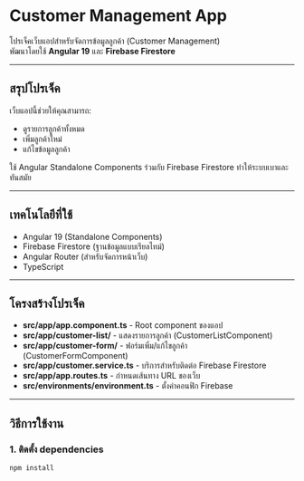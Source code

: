 # Customer Management App

โปรเจ็คเว็บแอปสำหรับจัดการข้อมูลลูกค้า (Customer Management)  
พัฒนาโดยใช้ **Angular 19** และ **Firebase Firestore**

---

## สรุปโปรเจ็ค

เว็บแอปนี้ช่วยให้คุณสามารถ:
- ดูรายการลูกค้าทั้งหมด
- เพิ่มลูกค้าใหม่
- แก้ไขข้อมูลลูกค้า

ใช้ Angular Standalone Components ร่วมกับ Firebase Firestore ทำให้ระบบเบาและทันสมัย

---

## เทคโนโลยีที่ใช้

- Angular 19 (Standalone Components)
- Firebase Firestore (ฐานข้อมูลแบบเรียลไทม์)
- Angular Router (สำหรับจัดการหน้าเว็บ)
- TypeScript

---

## โครงสร้างโปรเจ็ค

- **src/app/app.component.ts** - Root component ของแอป
- **src/app/customer-list/** - แสดงรายการลูกค้า (CustomerListComponent)
- **src/app/customer-form/** - ฟอร์มเพิ่ม/แก้ไขลูกค้า (CustomerFormComponent)
- **src/app/customer.service.ts** - บริการสำหรับติดต่อ Firebase Firestore
- **src/app/app.routes.ts** - กำหนดเส้นทาง URL ของเว็บ
- **src/environments/environment.ts** - ตั้งค่าคอนฟิก Firebase

---

## วิธีการใช้งาน

### 1. ติดตั้ง dependencies

```bash
npm install
